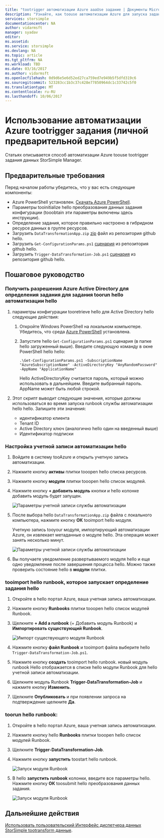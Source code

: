 ```yaml
---
title: "tootrigger автоматизации Azure aaaUse задание | Документы Microsoft"
description: "Узнайте, как toouse автоматизации Azure для запуска заданий диспетчера данных StorSimple (личной предварительной версии)"
services: storsimple
documentationcenter: NA
author: vidarmsft
manager: syadav
editor: 
ms.assetid: 
ms.service: storsimple
ms.devlang: NA
ms.topic: article
ms.tgt_pltfrm: NA
ms.workload: TBD
ms.date: 03/16/2017
ms.author: vidarmsft
ms.openlocfilehash: 0d9d6e5e6d52ed27ca759ed7e949b5f5dfd319c6
ms.sourcegitcommit: 523283cc1b3c37c428e77850964dc1c33742c5f0
ms.translationtype: MT
ms.contentlocale: ru-RU
ms.lasthandoff: 10/06/2017
---
```

# <a name="use-azure-automation-tootrigger-a-job-private-preview"></a>Использование автоматизации Azure tootrigger задания (личной предварительной версии)

Статьях описывается способ автоматизации Azure toouse tootrigger задания данных StorSimple Manager.

## <a name="prerequisites"></a>Предварительные требования

Перед началом работы убедитесь, что у вас есть следующие компоненты:

*   Azure PowerShell установлен. [Скачать Azure PowerShell](https://azure.microsoft.com/documentation/articles/powershell-install-configure/).
*   Параметры tooinitialize hello преобразования данных задания конфигурации (tooobtain эти параметры включены здесь инструкции).
*   Определение задания, которое правильно настроено в гибридном ресурсе данных в группе ресурсов.
*   Загрузить `DataTransformationApp.zip` [zip](https://github.com/Azure-Samples/storsimple-dotnet-data-manager-get-started/raw/master/Azure%20Automation%20For%20Data%20Manager/DataTransformationApp.zip) файл из репозитория github hello.
*   Загрузить `Get-ConfigurationParams.ps1` [сценария](https://github.com/Azure-Samples/storsimple-dotnet-data-manager-get-started/blob/master/Azure%20Automation%20For%20Data%20Manager/Get-ConfigurationParams.ps1) из репозитория github hello.
*   Загрузить `Trigger-DataTransformation-Job.ps1` [сценария](https://github.com/Azure-Samples/storsimple-dotnet-data-manager-get-started/blob/master/Azure%20Automation%20For%20Data%20Manager/Trigger-DataTransformation-Job.ps1) из репозитория github hello.

## <a name="step-by-step"></a>Пошаговое руководство

### <a name="get-azure-active-directory-permissions-for-hello-automation-job-toorun-hello-job-definition"></a>Получить разрешения Azure Active Directory для определения задания для задания toorun hello автоматизации hello

1. параметры конфигурации tooretrieve hello для Active Directory hello следующие действия:

    1. Откройте Windows PowerShell на локальном компьютере. Убедитесь, что среда [Azure PowerShell](https://azure.microsoft.com/downloads/) установлена.
    1. Запустите hello `Get-ConfigurationParams.ps1` сценария (в папке hello загруженный выше). Введите следующую команду в окне PowerShell hello hello:

        ```
        .\Get-ConfigurationParams.ps1 -SubscriptionName "AzureSubscriptionName" -ActiveDirectoryKey "AnyRandomPassword" -AppName "ApplicationName"
         ```

        Hello ActiveDirectoryKey считается пароль, который можно использовать в дальнейшем. Введите выбранный пароль. AppName может быть любой строкой.

2. Этот скрипт выводит следующие значения, которые должны использоваться во время запуска runbook службы автоматизации hello hello. Запишите эти значения:

    - идентификатор клиента
    - Tenant ID
    - Active Directory ключ (аналогично hello один на введенный выше)
    - Идентификатор подписки

### <a name="set-up-hello-automation-account"></a>Настройка учетной записи автоматизации hello

1. Войдите в систему tooAzure и открыть учетную запись автоматизации.
2. Нажмите кнопку **активы** плитки tooopen hello списка ресурсов.
3. Нажмите кнопку **модули** плитки tooopen hello список модулей.
4. Нажмите кнопку **+ добавить модуль** кнопки и hello колонке добавить модуль будет запущен.

    ![Параметры учетной записи службы автоматизации](./media/storsimple-data-manager-job-using-automation/add-module1m.png)

5. После выбора hello `DataTransformationApp.zip` файла с локального компьютера, нажмите кнопку **ОК** tooimport hello модуля.

   Учетную запись tooyour модуля, импортирующий автоматизации Azure, он извлекает метаданные о модуле hello. Эта операция может занять несколько минут.

   ![Параметры учетной записи службы автоматизации](./media/storsimple-data-manager-job-using-automation/add-module2m.png)

   

6. Вы получаете уведомление развертываемого модуля hello и еще одно уведомление после завершения процесса hello.  Можно также проверить состояние hello в **модули** плитки.

### <a name="tooimport-hello-runbook-that-triggers-hello-job-definition"></a>tooimport hello runbook, которое запускает определение задания hello

1. Откройте в hello портал Azure, ваша учетная запись автоматизации.
2. Нажмите кнопку **Runbooks** плитки tooopen hello список модулей Runbook.
3. Щелкните **+ Add a runbook** (+ Добавить модуль Runbook) и **Импортировать существующий Runbook**.

   ![Импорт существующего модуля Runbook](./media/storsimple-data-manager-job-using-automation/import-a-runbook.png)

4. Нажмите кнопку **файл Runbook** и tooimport файла выберите hello `Trigger-DataTransformation-Job.ps1`.
5. Нажмите кнопку **создать** tooimport hello runbook. новый модуль runbook Hello отображается в списке hello модули Runbook для hello учетной записи автоматизации.
7. Щелкните модуль Runbook **Trigger-DataTransformation-Job** и нажмите кнопку **Изменить**.
8. Щелкните **Опубликовать** и при появлении запроса на подтверждение щелкните **Да**.


### <a name="toorun-hello-runbook"></a>toorun hello runbook:
1. Откройте в hello портал Azure, ваша учетная запись автоматизации.
2. Нажмите кнопку hello **Runbooks** плитки tooopen hello список модулей Runbook.
3. Щелкните **Trigger-DataTransformation-Job**.
4. Нажмите кнопку **запустить** toostart hello runbook.

   ![Запуск модуля Runbook](./media/storsimple-data-manager-job-using-automation/run-runbook1m.png)

5. В hello **запустить runbook** колонки, введите все параметры hello. Нажмите кнопку **ОК** toosubmit hello преобразования данных задания.

   ![Запуск модуля Runbook](./media/storsimple-data-manager-job-using-automation/run-runbook2m.png)


## <a name="next-steps"></a>Дальнейшие действия

[Использовать пользовательский Интерфейс диспетчера данных StorSimple tootransform данные](storsimple-data-manager-ui.md).
